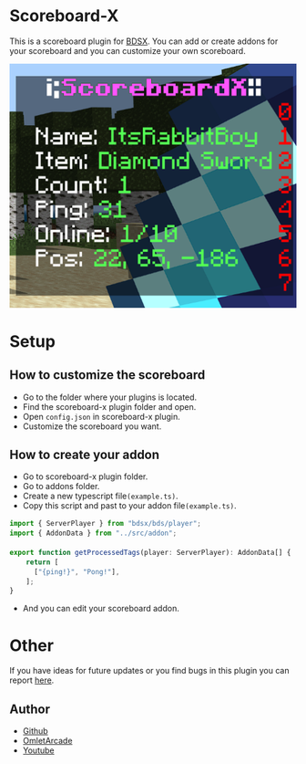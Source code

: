 # Scoreboard-X

This is a scoreboard plugin for [BDSX](https://github.com/bdsx/bdsx). You can add or create addons for your scoreboard and you can customize your own scoreboard.

![Preview](./resources/mini_preview.png)

# Setup
## How to customize the scoreboard
- Go to the folder where your plugins is located.
- Find the scoreboard-x plugin folder and open.
- Open `config.json` in scoreboard-x plugin.
- Customize the scoreboard you want.

## How to create your addon
- Go to scoreboard-x plugin folder.
- Go to addons folder.
- Create a new typescript file`(example.ts)`.
- Copy this script and past to your addon file`(example.ts)`.
```ts
import { ServerPlayer } from "bdsx/bds/player";
import { AddonData } from "../src/addon";

export function getProcessedTags(player: ServerPlayer): AddonData[] {
    return [
      ["{ping!}", "Pong!"],
    ];
}
```
- And you can edit your scoreboard addon.

# Other
If you have ideas for future updates or you find bugs in this plugin you can report [here](https://github.com/ItzCandra23/scoreboard-x/issues/new).

## Author
- [Github](https://github.com/ItzCandra23)
- [OmletArcade](https://omlet.gg/profile/candra_gaming123)
- [Youtube](https://www.youtube.com/@itzcandra23)
